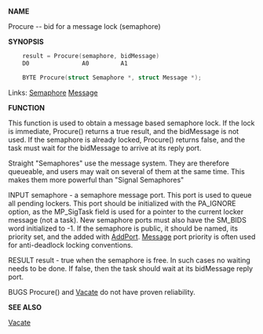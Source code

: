 
**NAME**

Procure -- bid for a message lock (semaphore)

**SYNOPSIS**

```c
    result = Procure(semaphore, bidMessage)
    D0               A0         A1

    BYTE Procure(struct Semaphore *, struct Message *);

```
Links: [Semaphore](_OOXR) [Message](_OOYY) 

**FUNCTION**

This function is used to obtain a message based semaphore lock.  If
the lock is immediate, Procure() returns a true result, and the
bidMessage is not used.   If the semaphore is already locked,
Procure() returns false, and the task must wait for the bidMessage
to arrive at its reply port.

Straight &#034;Semaphores&#034; use the message system.  They are therefore
queueable, and users may wait on several of them at the same time.
This makes them more powerful than &#034;Signal Semaphores&#034;

INPUT
semaphore - a semaphore message port.  This port is used to queue
all pending lockers.  This port should be initialized with the
PA_IGNORE option, as the MP_SigTask field is used for a pointer to
the current locker message (not a task). New semaphore ports must
also have the SM_BIDS word initialized to -1.  If the semaphore is
public, it should be named, its priority set, and the added with
[AddPort](AddPort). [Message](_OOYY) port priority is often used for anti-deadlock
locking conventions.

RESULT
result - true when the semaphore is free.  In such cases no waiting
needs to be done.  If false, then the task should wait at its
bidMessage reply port.

BUGS
Procure() and [Vacate](Vacate) do not have proven reliability.

**SEE ALSO**

[Vacate](Vacate)
